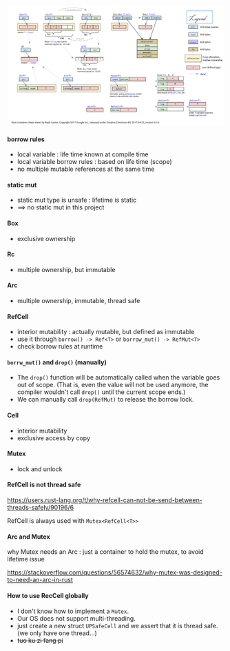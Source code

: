 ![rust-containers](./assets/rust-containers.png)

#### borrow rules
- local variable : life time known at compile time
- local variable borrow rules : based on life time (scope)
- no multiple mutable references at the same time

#### static mut
- static mut type is unsafe : lifetime is static
- ==> no static mut in this project

#### Box
- exclusive ownership

#### Rc
- multiple ownership, but immutable

#### Arc
- multiple ownership, immutable, thread safe

#### RefCell
- interior mutability : actually mutable, but defined as immutable
- use it through `borrow() -> Ref<T>` or `borrow_mut() -> RefMut<T>`
- check borrow rules at runtime

#### `borrw_mut()` and `drop()` (manually)
- The `drop()` function will be automatically called when the variable goes out of scope. (That is, even the value will not be used anymore, the compiler wouldn't call `drop()` until the current scope ends.)
- We can manually call `drop(RefMut)` to release the borrow lock.

#### Cell
- interior mutability
- exclusive access by copy

#### Mutex
- lock and unlock

#### RefCell is not thread safe

https://users.rust-lang.org/t/why-refcell-can-not-be-send-between-threads-safely/90196/6


RefCell is always used with `Mutex<RefCell<T>>`

#### Arc and Mutex

why Mutex needs an Arc : just a container to hold the mutex, to avoid lifetime issue

https://stackoverflow.com/questions/56574632/why-mutex-was-designed-to-need-an-arc-in-rust

#### How to use RecCell globally 
- I don't know how to implement a `Mutex`.
- Our OS does not support multi-threading.
- just create a new struct `UPSafeCell` and we assert that it is thread safe. (we only have one thread...) 
- ~~tuo ku zi fang pi~~
